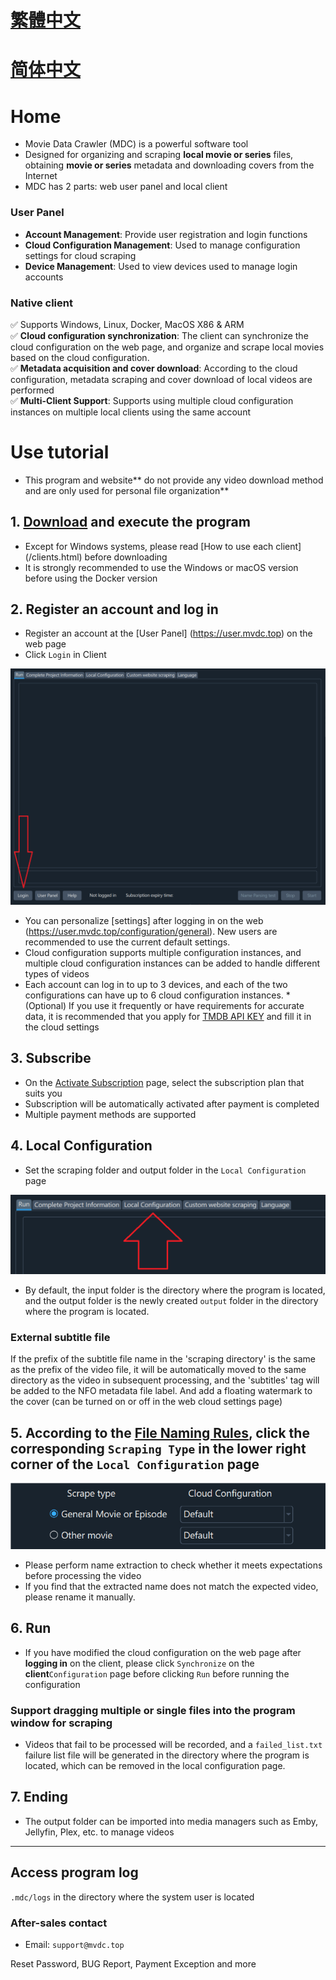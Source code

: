 # [繁體中文](/cht/README.md)
# [简体中文](/chs/README.md)

# Home
* Movie Data Crawler (MDC) is a powerful software tool
* Designed for organizing and scraping **local movie or series** files, obtaining **movie or series** metadata and downloading covers from the Internet
* MDC has 2 parts: web user panel and local client
### User Panel
* **Account Management**: Provide user registration and login functions
* **Cloud Configuration Management**: Used to manage configuration settings for cloud scraping
* **Device Management**: Used to view devices used to manage login accounts
### Native client
✅ Supports Windows, Linux, Docker, MacOS X86 & ARM  
✅ **Cloud configuration synchronization**: The client can synchronize the cloud configuration on the web page, and organize and scrape local movies based on the cloud configuration.  
✅ **Metadata acquisition and cover download**: According to the cloud configuration, metadata scraping and cover download of local videos are performed  
✅ **Multi-Client Support**: Supports using multiple cloud configuration instances on multiple local clients using the same account  

# Use tutorial

* This program and website** do not provide any video download method and are only used for personal file organization**

## 1. [Download](https://dl.mvdc.top) and execute the program
* Except for Windows systems, please read [How to use each client] (/clients.html) before downloading
* It is strongly recommended to use the Windows or macOS version before using the Docker version

## 2. Register an account and log in
* Register an account at the [User Panel] (https://user.mvdc.top) on the web page
* Click `Login` in Client

![](/images/readme1_en.png)

* You can personalize [settings] after logging in on the web (https://user.mvdc.top/configuration/general). New users are recommended to use the current default settings.
* Cloud configuration supports multiple configuration instances, and multiple cloud configuration instances can be added to handle different types of videos
* Each account can log in to up to 3 devices, and each of the two configurations can have up to 6 cloud configuration instances.
  *(Optional) If you use it frequently or have requirements for accurate data, it is recommended that you apply for [TMDB API KEY](/configuration.html#tmdb-api-key) and fill it in the cloud settings

## 3. Subscribe
* On the [Activate Subscription](https://user.mvdc.top/activation) page, select the subscription plan that suits you
* Subscription will be automatically activated after payment is completed
* Multiple payment methods are supported

## 4. Local Configuration
* Set the scraping folder and output folder in the `Local Configuration` page

![](/images/readme2_en.png)

* By default, the input folder is the directory where the program is located, and the output folder is the newly created `output` folder in the directory where the program is located.

### External subtitle file
If the prefix of the subtitle file name in the 'scraping directory' is the same as the prefix of the video file, it will be automatically moved to the same directory as the video in subsequent processing, and the 'subtitles' tag will be added to the NFO metadata file label. And add a floating watermark to the cover (can be turned on or off in the web cloud settings page)

## 5. According to the [File Naming Rules](/naming.html), click the corresponding `Scraping Type` in the lower right corner of the `Local Configuration` page

![](/images/scraping_type_en.png)

* Please perform name extraction to check whether it meets expectations before processing the video
* If you find that the extracted name does not match the expected video, please rename it manually.

## 6. Run

* If you have modified the cloud configuration on the web page after **logging in** on the client, please click `Synchronize` on the **client**`Configuration` page before clicking `Run` before running the configuration

### Support dragging multiple or single files into the program window for scraping

* Videos that fail to be processed will be recorded, and a `failed_list.txt` failure list file will be generated in the directory where the program is located, which can be removed in the local configuration page.

## 7. Ending
* The output folder can be imported into media managers such as Emby, Jellyfin, Plex, etc. to manage videos

---


## Access program log
`.mdc/logs` in the directory where the system user is located

### After-sales contact
* Email: `support@mvdc.top`

Reset Password, BUG Report, Payment Exception and more